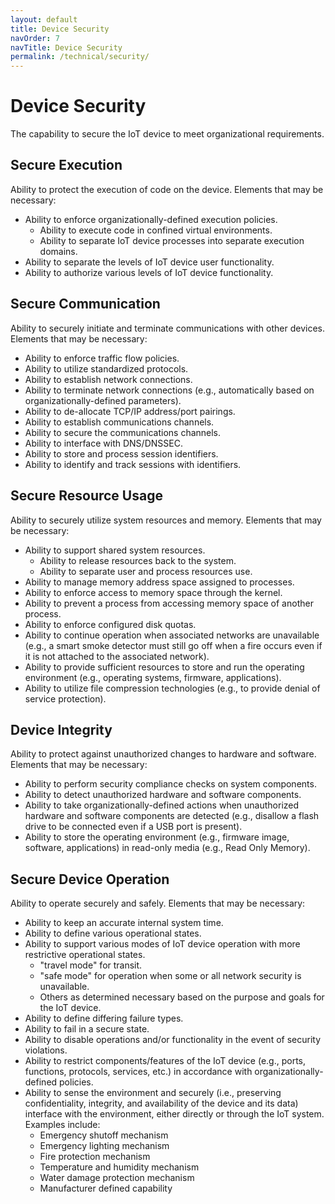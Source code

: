 ```yaml
---
layout: default
title: Device Security
navOrder: 7
navTitle: Device Security
permalink: /technical/security/
---
```


# Device Security
 
The capability to secure the IoT device to meet organizational requirements.
 
## Secure Execution
 
Ability to protect the execution of code on the device. Elements that may be necessary:
-	Ability to enforce organizationally-defined execution policies.
    -	Ability to execute code in confined virtual environments.
    -	Ability to separate IoT device processes into separate execution domains.
-	Ability to separate the levels of IoT device user functionality.
-	Ability to authorize various levels of IoT device functionality.
 
## Secure Communication
 
Ability to securely initiate and terminate communications with other devices. Elements that may be necessary:
-	Ability to enforce traffic flow policies.
-	Ability to utilize standardized protocols.
-	Ability to establish network connections.
-	Ability to terminate network connections (e.g., automatically based on organizationally-defined parameters).
-	Ability to de-allocate TCP/IP address/port pairings.
-	Ability to establish communications channels.
-	Ability to secure the communications channels.
-	Ability to interface with DNS/DNSSEC.
-	Ability to store and process session identifiers.
-	Ability to identify and track sessions with identifiers.
 
## Secure Resource Usage
 
Ability to securely utilize system resources and memory. Elements that may be necessary:
-	Ability to support shared system resources.
    -	Ability to release resources back to the system.
    -	Ability to separate user and process resources use.
-	Ability to manage memory address space assigned to processes.
-	Ability to enforce access to memory space through the kernel.
-	Ability to prevent a process from accessing memory space of another process.
-	Ability to enforce configured disk quotas.
-	Ability to continue operation when associated networks are unavailable (e.g., a smart smoke detector must still go off when a fire occurs even if it is not attached to the associated network).
-	Ability to provide sufficient resources to store and run the operating environment (e.g., operating systems, firmware, applications).
-	Ability to utilize file compression technologies (e.g., to provide denial of service protection).
 
## Device Integrity
 
Ability to protect against unauthorized changes to hardware and software. Elements that may be necessary:
-	Ability to perform security compliance checks on system components.
-	Ability to detect unauthorized hardware and software components.
-	Ability to take organizationally-defined actions when unauthorized hardware and software components are detected (e.g., disallow a flash drive to be connected even if a USB port is present).
-	Ability to store the operating environment (e.g., firmware image, software, applications) in read-only media (e.g., Read Only Memory).
 
## Secure Device Operation
 
Ability to operate securely and safely. Elements that may be necessary:
-	Ability to keep an accurate internal system time.
-	Ability to define various operational states.
-	Ability to support various modes of IoT device operation with more restrictive operational states.
    -	"travel mode" for transit.
    -	"safe mode" for operation when some or all network security is unavailable.
    -	Others as determined necessary based on the purpose and goals for the IoT device.
-	Ability to define differing failure types.
-	Ability to fail in a secure state.
-	Ability to disable operations and/or functionality in the event of security violations.
-	Ability to restrict components/features of the IoT device (e.g., ports, functions, protocols, services, etc.) in accordance with organizationally-defined policies.
-	Ability to sense the environment and securely (i.e., preserving confidentiality, integrity, and availability of the device and its data) interface with the environment, either directly or through the IoT system. Examples include:
    -	Emergency shutoff mechanism
    -	Emergency lighting mechanism
    -	Fire protection mechanism
    -	Temperature and humidity mechanism
    -	Water damage protection mechanism
    -	Manufacturer defined capability
 

